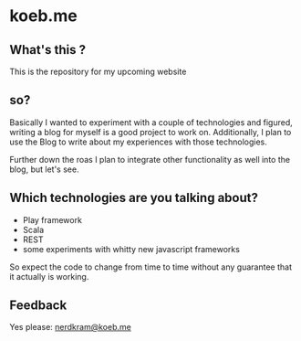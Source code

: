 # koeb.me #

## What's this ? ##

This is the repository for my upcoming website

## so? ##

Basically I wanted to experiment with a couple of technologies and figured, writing a blog for myself is a good project to work on.
Additionally, I plan to use the Blog to write about my experiences with those technologies.

Further down the roas I plan to integrate other functionality as well into the blog, but let's see.

## Which technologies are you talking about? ##

* Play framework
* Scala
* REST
* some experiments with whitty new javascript frameworks

So expect the code to change from time to time without any guarantee that it actually is working.

## Feedback ##

Yes please: nerdkram@koeb.me
